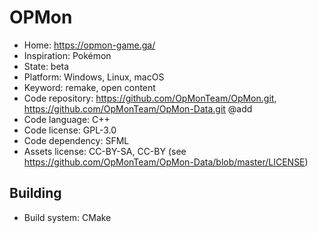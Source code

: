 # OPMon

- Home: https://opmon-game.ga/
- Inspiration: Pokémon
- State: beta
- Platform: Windows, Linux, macOS
- Keyword: remake, open content
- Code repository: https://github.com/OpMonTeam/OpMon.git, https://github.com/OpMonTeam/OpMon-Data.git @add
- Code language: C++
- Code license: GPL-3.0
- Code dependency: SFML
- Assets license: CC-BY-SA, CC-BY (see https://github.com/OpMonTeam/OpMon-Data/blob/master/LICENSE)

## Building

- Build system: CMake
